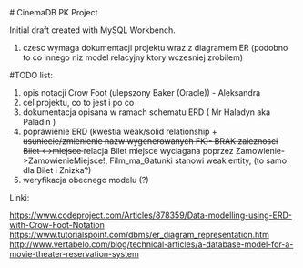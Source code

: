 <html>
# CinemaDB
PK Project


Initial draft created with MySQL Workbench.

1. czesc wymaga dokumentacji projektu wraz z diagramem ER (podobno to co innego niz model relacyjny ktory wczesniej zrobilem)

#TODO list:

1. opis notacji Crow Foot (ulepszony Baker (Oracle)) - Aleksandra
2. cel projektu, co to jest i po co
3. dokumentacja opisana w ramach schematu ERD ( Mr Haladyn aka Paladin )
4. poprawienie ERD (kwestia weak/solid relationship + <s>usuniecie/zmienienie nazw wygenerowanych FK)- BRAK zaleznosci Bilet <->miejsce </s> relacja Bilet miejsce wyciagana poprzez Zamowienie->ZamowienieMiejsce!, Film_ma_Gatunki stanowi weak entity, (to samo dla Bilet i Znizka?) 
5. weryfikacja obecnego modelu (?) 



Linki:

https://www.codeproject.com/Articles/878359/Data-modelling-using-ERD-with-Crow-Foot-Notation
https://www.tutorialspoint.com/dbms/er_diagram_representation.htm
http://www.vertabelo.com/blog/technical-articles/a-database-model-for-a-movie-theater-reservation-system

</html>
